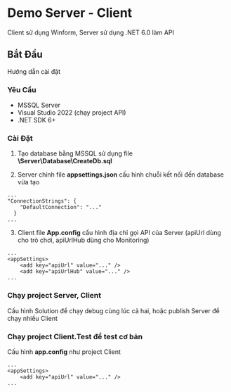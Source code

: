 ﻿# Demo Server - Client

Client sử dụng Winform, Server sử dụng .NET 6.0 làm API

## Bắt Đầu

Hướng dẫn cài đặt

### Yêu Cầu
- MSSQL Server
- Visual Studio 2022 (chạy project API)
- .NET SDK 6+

### Cài Đặt

1. Tạo database bằng MSSQL sử dụng file **\Server\Database\CreateDb.sql**

2. Server chỉnh file **appsettings.json** cấu hình chuỗi kết nối đến database vừa tạo
~~~
...
"ConnectionStrings": {
    "DefaultConnection": "..."
  }
...
~~~

3. Client file **App.config** cấu hình địa chỉ gọi API của Server (apiUrl dùng cho trò chơi, apiUrlHub dùng cho Monitoring)
~~~
...
<appSettings>
    <add key="apiUrl" value="..." />
    <add key="apiUrlHub" value="..." />
...
~~~

### Chạy project Server, Client
Cấu hình Solution để chạy debug cùng lúc cả hai, hoặc publish Server để chạy nhiều Client

### Chạy project Client.Test để test cơ bản

Cấu hình **app.config** như project Client
~~~
...
<appSettings>
    <add key="apiUrl" value="..." />
...
~~~